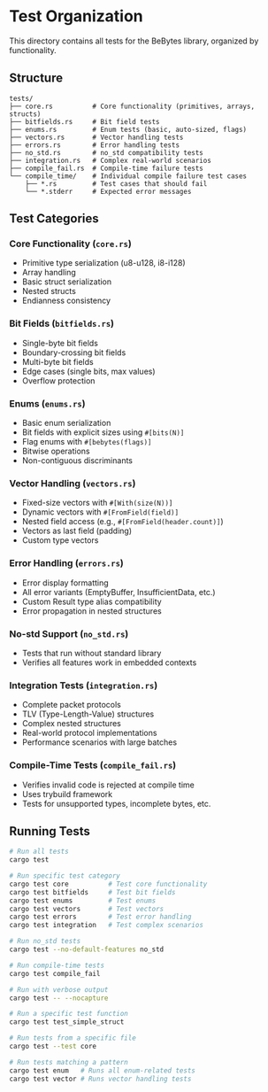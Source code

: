 # Test Organization

This directory contains all tests for the BeBytes library, organized by functionality.

## Structure

```
tests/
├── core.rs          # Core functionality (primitives, arrays, structs)
├── bitfields.rs     # Bit field tests
├── enums.rs         # Enum tests (basic, auto-sized, flags)
├── vectors.rs       # Vector handling tests
├── errors.rs        # Error handling tests
├── no_std.rs        # no_std compatibility tests
├── integration.rs   # Complex real-world scenarios
├── compile_fail.rs  # Compile-time failure tests
└── compile_time/    # Individual compile failure test cases
    ├── *.rs         # Test cases that should fail
    └── *.stderr     # Expected error messages
```

## Test Categories

### Core Functionality (`core.rs`)
- Primitive type serialization (u8-u128, i8-i128)
- Array handling
- Basic struct serialization
- Nested structs
- Endianness consistency

### Bit Fields (`bitfields.rs`)
- Single-byte bit fields
- Boundary-crossing bit fields
- Multi-byte bit fields
- Edge cases (single bits, max values)
- Overflow protection

### Enums (`enums.rs`)
- Basic enum serialization
- Bit fields with explicit sizes using `#[bits(N)]`
- Flag enums with `#[bebytes(flags)]`
- Bitwise operations
- Non-contiguous discriminants

### Vector Handling (`vectors.rs`)
- Fixed-size vectors with `#[With(size(N))]`
- Dynamic vectors with `#[FromField(field)]`
- Nested field access (e.g., `#[FromField(header.count)]`)
- Vectors as last field (padding)
- Custom type vectors

### Error Handling (`errors.rs`)
- Error display formatting
- All error variants (EmptyBuffer, InsufficientData, etc.)
- Custom Result type alias compatibility
- Error propagation in nested structures

### No-std Support (`no_std.rs`)
- Tests that run without standard library
- Verifies all features work in embedded contexts

### Integration Tests (`integration.rs`)
- Complete packet protocols
- TLV (Type-Length-Value) structures
- Complex nested structures
- Real-world protocol implementations
- Performance scenarios with large batches

### Compile-Time Tests (`compile_fail.rs`)
- Verifies invalid code is rejected at compile time
- Uses trybuild framework
- Tests for unsupported types, incomplete bytes, etc.

## Running Tests

```bash
# Run all tests
cargo test

# Run specific test category
cargo test core          # Test core functionality
cargo test bitfields     # Test bit fields
cargo test enums         # Test enums
cargo test vectors       # Test vectors
cargo test errors        # Test error handling
cargo test integration   # Test complex scenarios

# Run no_std tests
cargo test --no-default-features no_std

# Run compile-time tests
cargo test compile_fail

# Run with verbose output
cargo test -- --nocapture

# Run a specific test function
cargo test test_simple_struct

# Run tests from a specific file
cargo test --test core

# Run tests matching a pattern
cargo test enum   # Runs all enum-related tests
cargo test vector # Runs vector handling tests
```